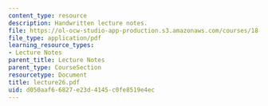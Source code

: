 ```yaml
---
content_type: resource
description: Handwritten lecture notes.
file: https://ol-ocw-studio-app-production.s3.amazonaws.com/courses/18-704-seminar-in-algebra-and-number-theory-rational-points-on-elliptic-curves-fall-2004/d050aaf66827e23d4145c0fe8519e4ec_lecture26.pdf
file_type: application/pdf
learning_resource_types:
- Lecture Notes
parent_title: Lecture Notes
parent_type: CourseSection
resourcetype: Document
title: lecture26.pdf
uid: d050aaf6-6827-e23d-4145-c0fe8519e4ec
---
```

